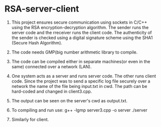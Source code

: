 RSA-server-client
================

1. This project ensures secure communication using sockets in C/C++ using the RSA encryption-decryption algorithm. The sender runs the server code and the rreceiver runs the client code. The authenticity of the sender is checked using a digital signature scheme using the SHA1 (Secure Hash Algorithm).

2. The code needs GMP(big number arithmetic library to compile.

3. The code can be compiled either in separate machines(or even in the same) connected over a network (LAN).

4. One system acts as a server and runs server code. The other runs client code. Since the project was to send a specific log file securely over a network the name of the file being input.txt in cwd. The path can be hard-coded and changed in client3.cpp.

5. The output can be seen on the server's cwd as output.txt.

6. To compiling and run use: g++ -lgmp server3.cpp -o server
			     ./server

7. Similarly for client.

